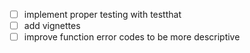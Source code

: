 - [ ] implement proper testing with testthat
- [ ] add vignettes
- [ ] improve function error codes to be more descriptive